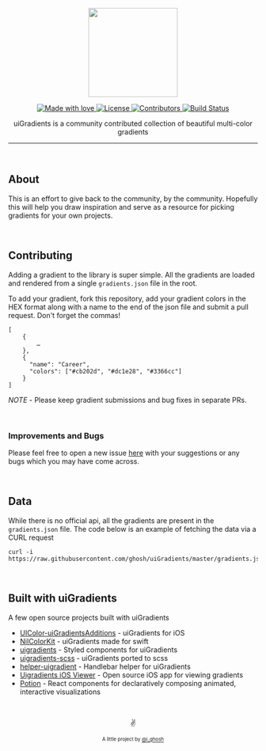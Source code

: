 <p align="center">
  <img src="https://www.dropbox.com/s/8e17cyl1xlg74e5/logo.svg?raw=1" width="180px">
</p>

<p align="center">
  <a href="#">
    <img src="https://img.shields.io/badge/made%20with-love-E760A4.svg" alt="Made with love">
  </a>
  <a href="https://opensource.org/licenses/MIT" target="_blank">
    <img src="https://img.shields.io/badge/license-MIT-green.svg" alt="License">
  </a>
  <a href="https://github.com/ghosh/uiGradients/graphs/contributors" target="_blank">
    <img src="https://img.shields.io/github/contributors/ghosh/uigradients.svg" alt="Contributors">
  </a>
  <a href="https://api.travis-ci.org/ghosh/uiGradients" target="_blank">
    <img src="https://api.travis-ci.org/ghosh/uiGradients.svg" alt="Build Status">
  </a>
</p>

<p align="center">
uiGradients is a community contributed collection of beautiful multi-color gradients
</p>

---

&nbsp;

## About
This is an effort to give back to the community, by the community. Hopefully this will help you draw inspiration and serve as a resource for picking gradients for your own projects.

&nbsp;

## Contributing
Adding a gradient to the library is super simple. All the gradients are loaded and rendered from a single `gradients.json` file in the root.

To add your gradient, fork this repository, add your gradient colors in the HEX format along with a name to the end of the json file and submit a pull request. Don't forget the commas!

```
[
    {
        …
    },
    {
      "name": "Career",
      "colors": ["#cb202d", "#dc1e28", "#3366cc"]
    }
]
```

*NOTE* - Please keep gradient submissions and bug fixes in separate PRs.

&nbsp;

### Improvements and Bugs
Please feel free to open a new issue [here](https://github.com/Ghosh/uiGradients/issues) with your suggestions or any bugs which you may have come across.

&nbsp;

## Data
While there is no official api, all the gradients are present in the `gradients.json` file. The code below is an example of fetching the data via a CURL request
```
curl -i https://raw.githubusercontent.com/ghosh/uiGradients/master/gradients.json
```

&nbsp;

## Built with uiGradients
A few open source projects built with uiGradients
- [UIColor-uiGradientsAdditions](https://github.com/kaiinui/UIColor-uiGradientsAdditions) - uiGradients for iOS
- [NilColorKit](https://github.com/NilStack/NilColorKit) - uiGradients made for swift
- [uigradients](https://github.com/JSBros/uigradients) - Styled components for uiGradients
- [uigradients-scss](https://github.com/subinsebastian/uigradients-scss) - uiGradients ported to scss
- [helper-uigradient](https://github.com/helpers/helper-uigradient) - Handlebar helper for uiGradients
- [Uigradients iOS Viewer](https://github.com/thexande/uiGradients-Viewer-iOS) - Open source iOS app for viewing gradients
- [Potion](http://numberpicture.com/build) - React components for declaratively composing animated, interactive visualizations

&nbsp;

<p align="center">✌️</p>
<p align="center">
<sub><sup>A little project by <a href="https://twitter.com/_ighosh">@i_ghosh</a></sup></sub>
</p>
